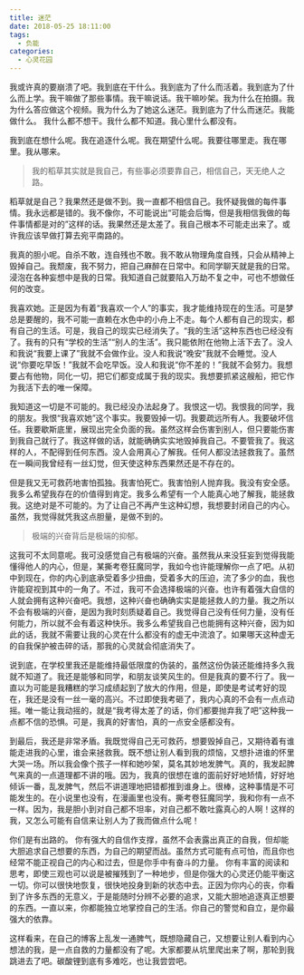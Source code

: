 ```yaml
---
title: 迷茫
date: 2018-05-25 18:11:00
tags:
  - 负能
categories:
  - 心灵花园
---
```

我或许真的要崩溃了吧。我到底在干什么。我到底为了什么而活着。我到底为了什么而上学。我干嘛做了那些事情。我干嘛说话。我干嘛吵架。我为什么在拍摄。我为什么答应做这个视频。我为什么为了她这么迷茫。我到底为了什么而迷茫。我能做什么。
我什么都不想干。我什么都不知道。我心里什么都没有。

我到底在想什么呢。我在追逐什么呢。我在期望什么呢。我要往哪里走。我在哪里。我从哪来。

<!-- more -->

> 我的稻草其实就是我自己，有些事必须要靠自己，相信自己，天无绝人之路。

稻草就是自己？我果然还是做不到。我一直都不相信自己。我怀疑我做的每件事情。我永远都是错的。我不像你，不可能说出“可能会后悔，但是我相信我做的每件事情都是对的”这样的话。我果然还是太差了。我自己根本不可能走出来了。或许我应该早做打算去宛平南路的。

我真的胆小呢。自杀不敢，连自残也不敢。我不敢从物理角度自残，只会从精神上毁掉自己。我颓废，我不努力，把自己麻醉在日常中。和同学聊天就是我的日常。浸泡在各种妄想中是我的日常。我知道自己就要陷入万劫不复之中，可也不想做任何的改变。

我喜欢她。正是因为有着“我喜欢一个人”的事实，我才能维持现在的生活。可是梦总是要醒的，我不可能一直赖在水色中的小舟上不走。每个人都有自己的现实，都有自己的生活。可是，我自己的现实已经消失了。“我的生活”这种东西也已经没有了。我有的只有“学校的生活”“别人的生活”。我只能依附在他物上活下去了。没人和我说“我要上课了”我就不会做作业。没人和我说“晚安”我就不会睡觉。没人说“你要吃早饭！”我就不会吃早饭。没人和我说“你不差的！”我就不会努力。我想要占有他物，同化一切，把它们都变成属于我的现实。我想要抓紧这艘船，把它作为我活下去的唯一保障。

我知道这一切是不可能的。我已经没办法起身了。我恨这一切。我恨我的同学，我的朋友。我恨“我喜欢她”这个事实。我要毁掉一切。我要疏远所有人。我要破坏信任。我要歇斯底里，展现出完全负面的我。虽然这样会伤害到别人，但只要能伤害到我自己就行了。我这样做的话，就能确确实实地毁掉我自己。不要管我了。我这样的人，不配得到任何东西。没人会用真心了解我。任何人都没法拯救我了。虽然在一瞬间我曾经有一丝幻觉，但天使这种东西果然还是不存在的。

但是我又无可救药地害怕孤独。我害怕死亡。我害怕别人抛弃我。我没有安全感。我多么希望我存在的价值得到肯定。我多么希望有一个人能真心地了解我，能拯救我。这绝对是不可能的。为了让自己不再产生这种幻想，我想要封闭自己的内心。虽然，我觉得就凭我这点胆量，是做不到的。

> 极端的兴奋背后是极端的抑郁。

这我可不太同意呢。我可没感觉自己有极端的兴奋。虽然我从来没狂妄到觉得我能懂得他人的内心，但是，某撕考卷狂魔同学，我如今也许能理解你一点了吧。从初中到现在，你的内心到底承受着多少扭曲，受着多大的压迫，流了多少的血，我也许能窥视到其中的一角了。不过，我可不会选择极端的兴奋。也许有着强大自信的人就会拥有这种兴奋吧。我想，这种兴奋也确确实实是能拯救人的力量。我之所以不会有极端的兴奋，是因为我时刻质疑着自己。我觉得自己没有任何力量，没有任何能力，所以就不会有着这种快乐。我多么希望我自己也能拥有这种兴奋，因为如此的话，我就不需要让我的心灵在什么都没有的虚无中流浪了。如果哪天这种虚无的自我保护被击碎的话，那我的心灵就会彻底消失了。

说到底，在学校里我还是能维持最低限度的伪装的，虽然这份伪装还能维持多久我就不知道了。我还是能够和同学，和朋友谈笑风生的。但是我真的要不行了。我一直以为可能是我糟糕的学习成绩起到了放大的作用，但是，即使是考试考好的现在，我还是没有一丝一毫的高兴。不过即使我考砸了，我内心真的不会有一点点动摇。唯一能让我动摇的，就是“我考得太差了的话，你们都要抛弃我了吧”这种我一点都不信的恐惧。可是，我真的好害怕，真的一点安全感都没有。

到最后，我还是非常矛盾。我既觉得自己无可救药，想要毁掉自己，又期待着有谁能走进我的心里，谁会来拯救我。既不想让别人看到我的烦恼，又想扑进谁的怀里大哭一场。所以我会像个孩子一样和她吵架，莫名其妙地发脾气。真的，我发起脾气来真的一点道理都不讲的哦。因为，我真的很想在谁的面前好好地矫情，好好地倾诉一番，乱发脾气，然后不讲道理地把错都推到谁身上。很棒，这种事情是不可能发生的。在小说里也没有，在漫画里也没有。撕考卷狂魔同学，我和你有一点不一样。因为，我是胆小到对自己都不坦率，对自己都不敢吐露真心的人啊！这样的我，又怎么可能有自信来让别人为了我而做点什么呢！

你们是有出路的。
你有强大的自信作支撑，虽然不会表露出真正的自我，但却能大胆追求自己想要的东西，为自己的期望而战。虽然方式可能有点可怕，而且你也经常不能正视自己的内心和过去，但是你手中有奋斗的力量。
你有丰富的阅读和思考，即使三观也可以说是被摧残到了一种地步，但是你强大的心灵还仍能平衡这一切。你可以很快地恢复，很快地投身到新的状态中去。正因为你内心的丧，你看到了许多东西的无意义，于是能随时分辨不必要的追求，又能大胆地追逐真正想要的东西。一直以来，你都能独立地掌控自己的生活。你自己的警觉和自立，是你最强大的依靠。

这样看来，在自己的博客上乱发一通脾气，既想隐藏自己，又想要让别人看到内心想法的我，是一点自救的力量都没有了呢。大家都要从坑里爬出来了啊，那轮到我跳进去了吧。碳酸锂到底有多难吃，也让我尝尝吧。
